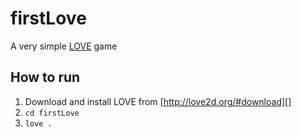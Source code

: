 firstLove
=========

A very simple [LOVE][] game

How to run
----------

1. Download and install LOVE from [http://love2d.org/#download][]
2. `cd firstLove`
3. `love .`

[LOVE]: http://love2d.org/ "Lua 2D Game Engine"
[http://love2d.org/#download]: http://love2d.org/#download
